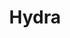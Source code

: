 ---
title: "Hydra"
hashtag: hydra
borders:
  - Antlia
  - Cancer
  - Canis Minor
  - Centaurus 
  - Corvus
  - Crater
  - Leo
  - Libra
  - Lupus
  - Monoceros
  - Puppis
  - Pyxis
  - Sextans
  - Virgo
related:
  - Hydra
tags:
  - female
  - water
  - snake
  - constellation
---